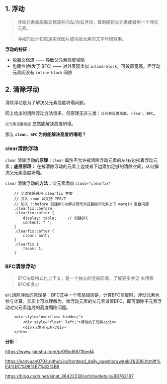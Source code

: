 ## 1. 浮动

> 浮动元素会脱离文档流并向左/向右浮动，直到碰到父元素或者另一个浮动元素。

> 浮动的设计初衷是实现图片或块级元素的文字环绕效果。

**浮动的特征：**

- 脱离文档流 —— 导致父元素高度塌陷
- 包裹性(触发了 BFC) —— 对外表现类似 `inline-block`，可设置宽高，但浮动元素间没有 `inline-block` 间隙

## 2. 清除浮动

清除浮动是为了解决父元素高度坍塌问题。

网上给出的清除浮动方法很多，但原理无非三类：`父元素设置高度`、`clear`、`BFC`。

`父元素设置高度` 显然能解决高度坍塌。

那么 **`clear`、`BFC` 为何能解决高度坍塌呢？**

### clear清除浮动

`clear` 清除浮动的**原理**：`clear` 属性不允许被清除浮动元素的左/右边挨着浮动元素；**底层原理：** 在被清除浮动的元素上边或者下边添加足够的清除空间，从何解决父元素高度坍塌。

`clear` 清除浮动的**方法**：父元素添加 `class="clearfix"`

        // 全浏览器通用 clearfix 方案
        // 引入 zoom 以支持 IE6/7
        // 加入 ::before 创建BFC以解决现代浏览器相邻元素上下 margin 重叠问题
        .clearfix::before,
        .clearfix::after {
            display: table;     // 创建BFC
            content: " ";
        }
        .clearfix::after {
            clear: both;
        }
        .clearfix {
            *zoom: 1;
        }

### BFC清除浮动
> BFC块级格式化上下文，是一个独立的渲染区域。了解更多参见 本博客 BFC知多少

`BFC`清除浮动的原理是：BFC其中一个布局规则是，计算BFC高度时，浮动元素也参与计算。实质上可以理解为，给浮动元素的父元素设置BFC，即可消除子元素浮动对父元素造成的高度塌陷问题。

        <div style="overflow: hidden;">
            <div style="float: left;">浮动的子元素</div>
            <div>正常子元素</div>
        </div>

**分析**：

https://www.jianshu.com/p/09bd5873bed4

https://sanyuan0704.github.io/frontend_daily_question/week01/006.html#%E4%BC%98%E7%82%B9

https://blog.csdn.net/sinat_36422236/article/details/88763187
